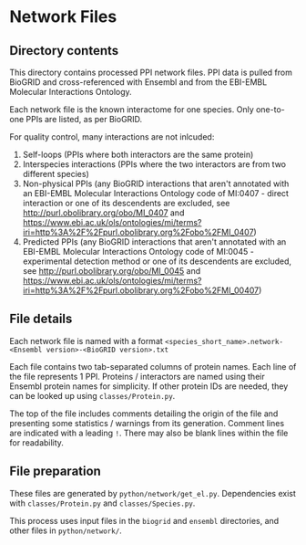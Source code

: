 # Network Files

## Directory contents

This directory contains processed PPI network files. PPI data is pulled from BioGRID and cross-referenced with Ensembl and from the EBI-EMBL Molecular Interactions Ontology.

Each network file is the known interactome for one species. Only one-to-one PPIs are listed, as per BioGRID.

For quality control, many interactions are not inlcuded:
1. Self-loops (PPIs where both interactors are the same protein)
2. Interspecies interactions (PPIs where the two interactors are from two different species)
3. Non-physical PPIs (any BioGRID interactions that aren't annotated with an EBI-EMBL Molecular Interactions Ontology code of MI:0407 - direct interaction or one of its descendents are excluded, see http://purl.obolibrary.org/obo/MI_0407 and https://www.ebi.ac.uk/ols/ontologies/mi/terms?iri=http%3A%2F%2Fpurl.obolibrary.org%2Fobo%2FMI_0407)
4. Predicted PPIs (any BioGRID interactions that aren't annotated with an EBI-EMBL Molecular Interactions Ontology code of MI:0045 - experimental detection method or one of its descendents are excluded, see http://purl.obolibrary.org/obo/MI_0045 and https://www.ebi.ac.uk/ols/ontologies/mi/terms?iri=http%3A%2F%2Fpurl.obolibrary.org%2Fobo%2FMI_00407)

## File details

Each network file is named with a format `<species_short_name>.network-<Ensembl version>-<BioGRID version>.txt`
  
Each file contains two tab-separated columns of protein names. Each line of the file represents 1 PPI. Proteins / interactors are named using their Ensembl protein names for simplicity. If other protein IDs are needed, they can be looked up using `classes/Protein.py`.

The top of the file includes comments detailing the origin of the file and presenting some statistics / warnings from its generation. Comment lines are indicated with a leading `!`. There may also be blank lines within the file for readability.

## File preparation
These files are generated by `python/network/get_el.py`. Dependencies exist with `classes/Protein.py` and `classes/Species.py`.

This process uses input files in the `biogrid` and `ensembl` directories, and other files in `python/network/`.

